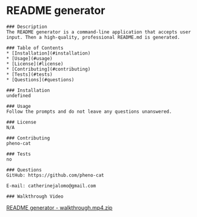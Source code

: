 # README generator

    ### Description
    The README generator is a command-line application that accepts user input. Then a high-quality, professional README.md is generated.

    ### Table of Contents
    * [Installation](#installation)
    * [Usage](#usage)
    * [License](#license)
    * [Contributing](#contributing)
    * [Tests](#tests)
    * [Questions](#questions)

    ### Installation
    undefined

    ### Usage
    Follow the prompts and do not leave any questions unanswered.

    ### License
    N/A

    ### Contributing
    pheno-cat

    ### Tests
    no

    ### Questions
    GitHub: https://github.com/pheno-cat

    E-mail: catherinejalomo@gmail.com

    ### Walkthrough Video

[README generator - walkthrough.mp4.zip](https://github.com/pheno-cat/readMeGenerator/files/5649610/README.generator.-.walkthrough.mp4.zip)
